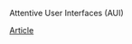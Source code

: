 Attentive User Interfaces (AUI)

[Article](https://interruptions.net/literature/Vertegaal-CACM03-p30-vertegaal.pdf)